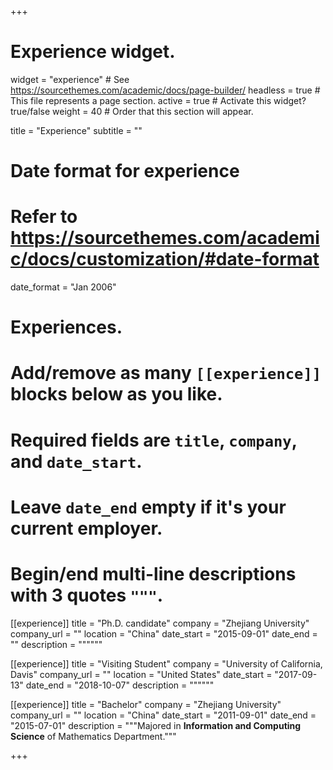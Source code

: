 +++
# Experience widget.
widget = "experience"  # See https://sourcethemes.com/academic/docs/page-builder/
headless = true  # This file represents a page section.
active = true  # Activate this widget? true/false
weight = 40  # Order that this section will appear.

title = "Experience"
subtitle = ""

# Date format for experience
#   Refer to https://sourcethemes.com/academic/docs/customization/#date-format
date_format = "Jan 2006"

# Experiences.
#   Add/remove as many `[[experience]]` blocks below as you like.
#   Required fields are `title`, `company`, and `date_start`.
#   Leave `date_end` empty if it's your current employer.
#   Begin/end multi-line descriptions with 3 quotes `"""`.
[[experience]]
  title = "Ph.D. candidate"
  company = "Zhejiang University"
  company_url = ""
  location = "China"
  date_start = "2015-09-01"
  date_end = ""
  description = """"""

[[experience]]
  title = "Visiting Student"
  company = "University of California, Davis"
  company_url = ""
  location = "United States"
  date_start = "2017-09-13"
  date_end = "2018-10-07"
  description = """"""

[[experience]]
  title = "Bachelor"
  company = "Zhejiang University"
  company_url = ""
  location = "China"
  date_start = "2011-09-01"
  date_end = "2015-07-01"
  description = """Majored in **Information and Computing Science** of Mathematics Department."""

+++

